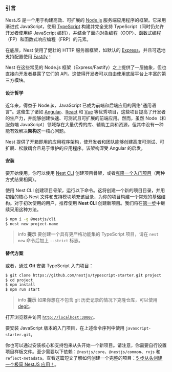 ### 引言

NestJS 是一个用于构建高效、可扩展的 [Node.js](https://nodejs.org/) 服务端应用程序的框架。它采用渐进式 JavaScript，使用 [TypeScript](http://www.typescriptlang.org/) 构建并完全支持 TypeScript（同时仍允许开发者使用纯 JavaScript 编码），并结合了面向对象编程（OOP）、函数式编程（FP）和函数式响应编程（FRP）的元素。

在底层，Nest 使用了健壮的 HTTP 服务器框架，如默认的 [Express](https://expressjs.com/)，并且可选地支持配置使用 [Fastify](https://github.com/fastify/fastify)！

Nest 在这些常见的 Node.js 框架（Express/Fastify）之上提供了一层抽象，但也直接向开发者暴露了它们的 API。这使得开发者可以自由使用底层平台上丰富的第三方模块。

#### 设计哲学

近年来，得益于 Node.js，JavaScript 已成为前端和后端应用的网络"通用语言"。这催生了诸如 [Angular](https://angular.dev/)、[React](https://github.com/facebook/react) 和 [Vue](https://github.com/vuejs/vue) 等优秀项目，这些项目提高了开发者的生产力，并能够创建快速、可测试且可扩展的前端应用。然而，虽然 Node（和服务端 JavaScript）领域存在大量优秀的库、辅助工具和资源，但其中没有一种能有效解决**架构**这一核心问题。

Nest 提供了开箱即用的应用程序架构，使开发者和团队能够创建高度可测试、可扩展、松散耦合且易于维护的应用程序。该架构深受 Angular 的启发。

#### 安装

要开始使用，你可以使用 [Nest CLI](/cli/overview) 创建项目骨架，或者[克隆一个入门项目](#alternatives)（两种方式结果相同）。

使用 Nest CLI 创建项目骨架，运行以下命令。这将创建一个新的项目目录，并用初始的核心 Nest 文件和支持模块填充该目录，为你的项目构建一个常规的基础结构。对于初次使用的用户，推荐使用 **Nest CLI** 创建新项目。我们将在[第一步](first-steps)中继续采用这种方法。

```bash
$ npm i -g @nestjs/cli
$ nest new project-name
```

> info **提示** 要创建一个具有更严格功能集的 TypeScript 项目，请在 `nest new` 命令后加上 `--strict` 标志。

#### 替代方案

或者，通过 **Git** 安装 TypeScript 入门项目：

```bash
$ git clone https://github.com/nestjs/typescript-starter.git project
$ cd project
$ npm install
$ npm run start
```

> info **提示** 如果你想在不包含 git 历史记录的情况下克隆仓库，可以使用 [degit](https://github.com/Rich-Harris/degit)。

打开浏览器并访问 [`http://localhost:3000/`](http://localhost:3000/)。

要安装 JavaScript 版本的入门项目，在上述命令序列中使用 `javascript-starter.git`。

你也可以通过安装核心和支持包来从头开始一个新项目。请注意，你需要自行设置项目样板文件。至少需要以下依赖：`@nestjs/core`、`@nestjs/common`、`rxjs` 和 `reflect-metadata`。查看这篇短文了解如何创建一个完整的项目：[5 步从头创建一个极简 NestJS 应用！](https://dev.to/micalevisk/5-steps-to-create-a-bare-minimum-nestjs-app-from-scratch-5c3b)。
